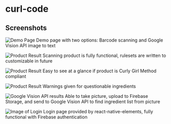 # curl-code

## Screenshots


![Demo Page](https://firebasestorage.googleapis.com/v0/b/curl-code.appspot.com/o/Screenshot_20191013-100532_Expo%5B2%5D.jpg?alt=media&token=8af83919-6818-419b-9ef7-54c3d2b74fe8)
Demo page with two options: Barcode scanning and Google Vision API image to text

![Product Result](https://firebasestorage.googleapis.com/v0/b/curl-code.appspot.com/o/Screenshot_20191013-100552_Expo%5B1%5D.jpg?alt=media&token=7da4b5df-6415-4ae3-bec8-839df49fee47)
Scanning product is fully functional, rulesets are written to customizable in future

![Product Result](https://firebasestorage.googleapis.com/v0/b/curl-code.appspot.com/o/Screenshot_20191013-100620_Expo%5B1%5D.jpg?alt=media&token=9d45f98a-418a-43de-8aad-e8a39d0b6f66)
Easy to see at a glance if product is Curly Girl Method compliant

![Product Result](https://firebasestorage.googleapis.com/v0/b/curl-code.appspot.com/o/Screenshot_20191013-100632_Expo%5B1%5D.jpg?alt=media&token=fe790bf6-e70a-4dbd-9496-a4aaa826381b)
Warnings given for questionable ingredients

![Google Vision API results](https://firebasestorage.googleapis.com/v0/b/curl-code.appspot.com/o/Screenshot_20191013-100737_Expo%5B1%5D.jpg?alt=media&token=1b9b8db3-a085-4c3c-bf45-8d18e208f664)
Able to take picture, upload to Firebase Storage, and send to Google Vision API to find ingredient list from picture

![Image of Login](https://firebasestorage.googleapis.com/v0/b/curl-code.appspot.com/o/Screenshot_20191013-100758_Expo.jpg?alt=media&token=115ecadf-f436-4a4e-9105-685042b7a3dc)
Login page provided by react-native-elements, fully functional with Firebase authentication
